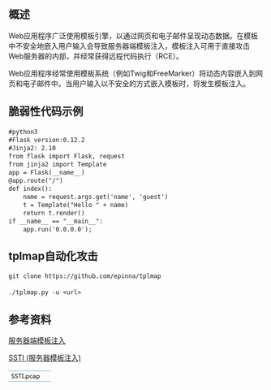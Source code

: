 ## 概述

Web应用程序广泛使用模板引擎，以通过网页和电子邮件呈现动态数据。在模板中不安全地嵌入用户输入会导致服务器端模板注入，模板注入可用于直接攻击Web服务器的内部，并经常获得远程代码执行（RCE）。

Web应用程序经常使用模板系统（例如Twig和FreeMarker）将动态内容嵌入到网页和电子邮件中。当用户输入以不安全的方式嵌入模板时，将发生模板注入。

## 脆弱性代码示例

	#python3
	#Flask version:0.12.2
	#Jinja2: 2.10
	from flask import Flask, request
	from jinja2 import Template
	app = Flask(__name__)
	@app.route("/")
	def index():
	    name = request.args.get('name', 'guest')
	    t = Template("Hello " + name)
	    return t.render()
	if __name__ == "__main__":
	    app.run('0.0.0.0');

## tplmap自动化攻击

	git clone https://github.com/epinna/tplmap

	./tplmap.py -u <url>

## 参考资料

[服务器端模板注入](https://portswigger.net/research/server-side-template-injection)

[SSTI (服务器模板注入)](https://blog.csdn.net/qq_40657585/article/details/83657220)

![](1.jpg)
